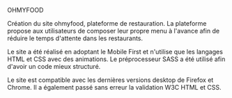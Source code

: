 OHMYFOOD

Création du site ohmyfood, plateforme de restauration.
La plateforme propose aux utilisateurs de composer leur propre menu à l'avance afin de réduire le temps d'attente dans les restaurants.

Le site a été réalisé en adoptant le Mobile First et n'utilise que les langages HTML et CSS avec des animations.
Le préprocesseur SASS a été utilisé afin d'avoir un code mieux structuré.

Le site est compatible avec les dernières versions desktop de Firefox et Chrome.
Il a également passé sans erreur la validation W3C HTML et CSS.
